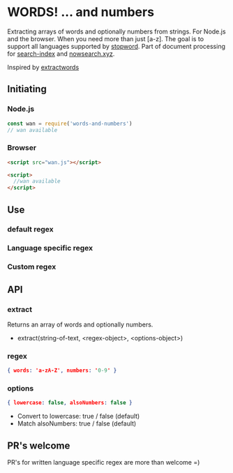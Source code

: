 # WORDS! ... and numbers
Extracting arrays of words and optionally numbers from strings. For Node.js and the browser. When you need more than just [a-z]. The goal is to support all languages supported by [stopword](https://github.com/fergiemcdowall/stopword#language-code). Part of document processing for [search-index](https://github.com/fergiemcdowall/search-index) and [nowsearch.xyz](https://github.com/eklem/nowsearch.xyz).

Inspired by [extractwords](https://github.com/f-a-r-a-z/extractwords)

## Initiating

### Node.js

```javascript
const wan = require('words-and-numbers')
// wan available
```

### Browser

```html
<script src="wan.js"></script>

<script>
  //wan available
</script>

```

## Use

### default regex

### Language specific regex

### Custom regex

## API

### extract

Returns an array of words and optionally numbers.

* extract(string-of-text, \<regex-object\>, \<options-object\>)

### regex
```JSON
{ words: 'a-zA-Z', numbers: '0-9' }
```

### options
```JSON
{ lowercase: false, alsoNumbers: false }
```
* Convert to lowercase: true / false (default)
* Match alsoNumbers: true / false (default)

## PR's welcome
PR's for written language specific regex are more than welcome =)
